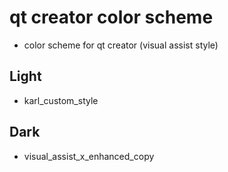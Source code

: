 # qt creator color scheme
 - color scheme for qt creator (visual assist style)
## Light 
 - karl_custom_style 
## Dark
 - visual_assist_x_enhanced_copy


